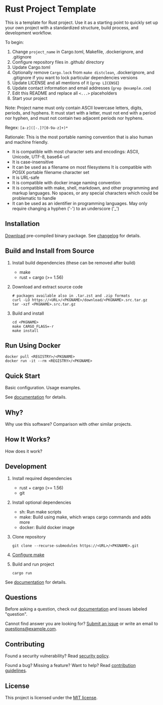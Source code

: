 Rust Project Template
=====================

This is a template for Rust project.
Use it as a starting point to quickly set up your own project with
a standardized structure, build process, and development workflow.

To begin:

1. Change `project_name` in Cargo.toml, Makefile, .dockerignore,
   and .gitignore
2. Configure repository files in .github/ directory
3. Update Cargo.toml
4. Optionally remove `Cargo.lock` from `make distclean`, .dockerignore,
   and .gitignore if you want to lock particular dependencies versions
5. Update LICENSE and all mentions of it (`grep LICENSE`)
6. Update contact information and email addresses (`grep @example.com`)
7. Edit this README and replace all `<...>` placeholders
8. Start your project

Note: Project name must only contain ASCII lowercase letters, digits,
periods, and hyphens.  It must start with a letter, must not end with
a period nor hyphen, and must not contain two adjacent periods nor
hyphens.

Regex: `[a-z]([-.]?[0-9a-z]+)*`

Rationale: This is the most portable naming convention that is also
human and machine friendly.

- It is compatible with most character sets and encodings:
  ASCII, Unicode, UTF-8, base64-url
- It is case-insensitive
- It can be used as a filename on most filesystems
  It is compatible with POSIX portable filename character set
- It is URL-safe
- It is compatible with docker image naming convention
- It is compatible with make, shell, markdown, and other programming
  and markup languages.  No spaces, or any special characters which
  could be problematic to handle
- It can be used as an identifier in programming languages.
  May only require changing a hyphen ('-') to an underscore ('\_')


Installation
------------

[Download][releases] pre-compiled binary package.
See [changelog](docs/CHANGELOG.md) for details.

[releases]: https://<URL>/<PKGNAME>/releases


Build and Install from Source
-----------------------------

1. Install build dependencies (these can be removed after build)

   - make
   - rust + cargo (>= 1.56)

2. Download and extract source code

       # packages available also in .tar.zst and .zip formats
       curl -LO https://<URL>/<PKGNAME>/download/<PKGNAME>.src.tar.gz
       tar -xzf <PKGNAME>.src.tar.gz

3. Build and install

       cd <PKGNAME>
       make CARGO_FLAGS=-r
       make install


Run Using Docker
----------------

    docker pull <REGISTRY>/<PKGNAME>
    docker run -it --rm <REGISTRY>/<PKGNAME>


Quick Start
-----------

Basic configuration.  Usage examples.

See [documentation](docs/index.md) for details.


Why?
----

Why use this software?  Comparison with other similar projects.


How It Works?
-------------

How does it work?


Development
-----------

1. Install required dependencies

   - rust + cargo (>= 1.56)
   - git

2. Install optional dependencies

   - sh: Run make scripts
   - make: Build using make, which wraps cargo commands and adds more
   - docker: Build docker image

3. Clone repository

       git clone --recurse-submodules https://<URL>/<PKGNAME>.git

4. [Configure make](docs/make.md#configuration)

5. Build and run project

       cargo run

See [documentation](docs/index.md#development) for details.


Questions
---------

Before asking a question, check out [documentation](docs/index.md)
and issues labeled "question".

Cannot find answer you are looking for?
[Submit an issue](docs/CONTRIBUTING.md#issues) or write an email to
<questions@example.com>.


Contributing
------------

Found a security vulnerability?
Read [security policy](docs/SECURITY.md).

Found a bug?  Missing a feature?  Want to help?
Read [contribution guidelines](docs/CONTRIBUTING.md).


License
-------

This project is licensed under the [MIT license](LICENSE).
